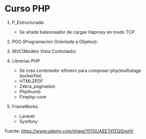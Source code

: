 # Curso PHP

1. P_Estructurada: 
    * Se añade balanceador de cargas Haproxy en modo TCP

2. POO (Programacion Orientada a Objetos):

3. MVC(Modelo Vista Controlado)

4. Librerias PHP
    * Se crea contenedor efimero para composer php(multistage dockerfile)
    * HTML2PDF
    * Zebra_pagination
    * Phpthumb
    * Firephp-core

4. FrameWorks
    * Laravel
    * Symfony

Fuente: https://www.udemy.com/share/1013jUAEETd1ZQQnoH/